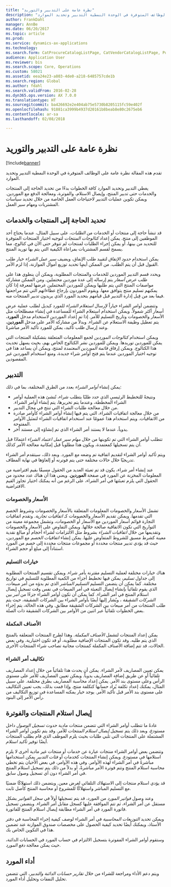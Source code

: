 ```yaml
---
title: "نظرة عامة على التدبير والتوريد"
description: "تقدم هذه المقالة نظرة عامة على الوظائف المتوفرة في الوحدة النمطية التدبير وتحديد الموارد‬."
author: FrankDahl
manager: AnnBe
ms.date: 06/20/2017
ms.topic: article
ms.prod: 
ms.service: dynamics-ax-applications
ms.technology: 
ms.search.form: CatProcureCatalogListPage, CatVendorCatalogListPage, PurchTable
audience: Application User
ms.reviewer: bis
ms.search.scope: Core, Operations
ms.custom: 58021
ms.assetid: eea24e23-a803-4de0-a218-6485757cde1b
ms.search.region: Global
ms.author: fdahl
ms.search.validFrom: 2016-02-28
ms.dyn365.ops.version: AX 7.0.0
ms.translationtype: HT
ms.sourcegitcommit: ba426692e2e404ab75e5730b8205115fc59e402f
ms.openlocfilehash: 91881ca3999b4937d20161b8beab8e80c2675eb6
ms.contentlocale: ar-sa
ms.lasthandoff: 02/08/2018

---
```


# <a name="procurement-and-sourcing-overview"></a>نظرة عامة على التدبير والتوريد

[!include[banner](../includes/banner.md)]


تقدم هذه المقالة نظرة عامة على الوظائف المتوفرة في الوحدة النمطية التدبير وتحديد الموارد‬.

يغطي التدبير وتحديد الموارد كافة الخطوات بدءًا من تحديد الحاجة إلى المنتجات والخدمات حتى تدبير المنتج، وإيصال الاستلام، والفوترة، ومعالجة الدفع مع الموردين. ويمكن تكوين عمليات التدبير لاحتياجات العمل الخاصة من خلال تحديد سياسات المشتريات ومهام سير العمل.

## <a name="identifying-a-need-for-product-and-services"></a>تحديد الحاجة إلى المنتجات والخدمات
قد تنشأ حاجة إلى منتجات أو الخدمات من *الطلبات*، على سبيل المثال، عندما يحتاج أحد الموظفين إلى منتج. يمكن إعداد *كتالوجات المنتجات* لتوجيه اختيار المنتجات المتوفرة للتحديد من بينها، أو يمكن إجراء الطلبات لمنتجات لم تتوفر حتى الآن في كتالوج، مما يسمح لقسم المشتريات بمراعاة الكيفية التي يتم بها توريد المنتج.  

يمكن استخدام *حدود الإنفاق* لتقييد طلب الإنفاق، ويضيف *سير عمل الشراء* خيار طلب القبول قبل أن يتم الطلب. من الممكن أيضٍا تحديد توزيع أموال الموازنة، إذا لزم الأمر.  
  
ويحدد قسم التدبير الموردين للخدمات والمنتجات المطلوبة، ويمكن أن ينطوي هذا على *طلب عرض أسعار* يتم إرساله إلى عدة موردين محتملين. ومن الممكن مشاركة مواصفات المنتج التي يتم طلبها ويمكن للموردين المحتملين عرضها لمعرفة إذا كان يمكنهم تسليم منتج يتوافق معها. ويقوم الموردون بإرجاع عطاءاتهم التي تتم مراجعتها فيما بعد من قِبل إدارة التدبير قبل قيامهم بتحديد المورد الذي يريدون تدبير المنتجات منه.  

وتتضمن أوامر الشراء خياراً لإرسال *استعلام الشراء* للمورد كبديل لطلب عملية عرض أسعار أكثر شمولاً. ويمكن استخدام استعلام الشراء للمساعدة في إنشاء مصطلحات مثل الأسعار والخصومات وتاريخ التسليم للأمر. إذا تم إعداد الموردين لاستخدام مدخل **المورد**، يتم تعطيل وظيفة الاستعلام عن الشراء. وبدلاً من مشاركة الأمر على مدخل **الموردين**، وعند إرسال *طلب تأكيد*، يمكن للمورد تأكيد الأمر مباشرةً.  

ويمكن استخدام *كتالوجات الموردين* لجمع المعلومات المتعلقة بتشكيلة المنتجات التي يمكن للموردين توريدها. ويمكن للموردين نشر الكتالوج الخاص بهم، بحيث يسهل تحديث هذا الكتالوج. ويمكن إرفاق *قائمة الموردين المعتمدة* لمنتج، ويمكن أن يساعد هذا في توجيه اختيار الموردين عندما يتم فتح أوامر شراء جديدة، ومنع استخدام الموردين غير المقصودين.

## <a name="procurement"></a>التدبير
يمكن إنشاء *أوامر الشراء* بعدد من الطرق المختلفة، بما في ذلك:

-   ‏‫ونتيجةً للتخطيط الرئيسي الذي حدد طلبًا يتطلب شراء، تُنشئ هذه العملية أوامر الشراء المخططة، وعندما يتم تحريرها، يتم إنشاء أوامر الشراء.‬
-   من خلال معالجة طلبات الشراء التي تنتج في مجال التدبير.
-   من خلال معالجة اتفاقيات الشراء، التي يتم فيها إنشاء أوامر الشراء كأوامر صادرة من الاتفاقيات. ويتم استخدام هذا عمومًا عند استخدام اتفاقيات الشراء لتمثيل الأوامر المفتوحة.
-   يدوياً، عندما لا يستند أمر الشراء الذي تم إنشاؤه إلى مستند آخر.

تتطلب أوامر الشراء التي تم تكوينها من خلال *مهام سير عمل اعتماد الشراء* اعتمادًا قبل أن يتم تسجيلها كمعتمدة، ويكون هذا مطلوباً قبل إمكانية معالجة الأمر كذلك.  

ويتم *تأكيد* أوامر الشراء لتقديم اتفاقية تم وضعه مع المورد. وبعد ذلك، سيتقدم أمر الشراء تدريجيًا خلال حالات مختلفة حتى يتم فوترنه أو إلغاؤها في نهاية المطاف.  

عند إنشاء أمر شراء، يكون قد تم تعبئة العديد من الحقول مسبقًا بقيم افتراضية من المعلومات المخزنة عن المورد في صفحة **الموردين**. ويعني هذا أن هناك عدد محدود من الحقول التي يلزم تعبئتها في أمر الشراء، على الرغم من أنه يمكنك اختيار تجاوز القيم الافتراضية.

### <a name="prices-and-discounts"></a>الأسعار والخصومات

تشمل الأسعار والخصومات المعلومات المتعلقة بالأسعار والخصومات وشروط الخصم التي تقدمها. ويمكن تقديم الأسعار والخصومات كـ *اتفاقيات* *تجارية*. وتقدم اتفاقيات التجارة قوائم أسعار الموردين مع الأسعار أو الخصومات، وتشمل مجموعة معينة من التواريخ التي تكون الاتفاقية صالحة خلالها. ويمكن التفاوض على الأسعار والخصومات وتقديمها من خلال *اتفاقيات الشراء* بشروط مثل الالتزامات لشراء أحجام أو مبالغ نقدية معينة كشرط مسبق للشروط المتفاوض عليها. يمكن إنشاء *اتفاقيات الخصم* مع الموردين، حيث قد يؤدي تدبير منتجات محددة أو مجموعات منتجات محددة إلى خصم من المورد استناداً إلى مبلغ أو حجم الشراء.

### <a name="delivery-options"></a>خيارات التسليم

هناك خيارات مختلفة لعملية التسليم مقترنة بأمر شراء. ويمكن تقسيم المنتجات المطلوبة إلى جداول *تسليم*، يمكن فيها تخطيط أجزاء من الكمية المطلوبة للتسليم في تواريخ مختلفة. كما يمكن أن يتضمن التسليم *التسليم المباشر* الذي تم بدؤه من أمر مبيعات، الذي يقوم تلقائياً بإنشاء إيصال التعبئة في أمر المبيعات في نفس وقت تسجيل إيصال استلام المنتج في أمر الشراء. كما يمكن أن تكون أوامر الشراء جزءًا من *أمر بين الشركات الشقيقة* ، ويُشار إليها أيضًا بأوامر الشراء بين الشركات الشقيقة، حيث يتم طلب المنتجات من أمر مبيعات بين الشركات الشقيقة مطابق. وفي هذه الحالة، يتم إجراء بعض الخطوات تلقائياً عبر اثنين من الأوامر بين الشركات الشقيقة ذات الصلة.

### <a name="supplementary-items"></a>الأصناف المكملة

يمكن إعداد المنتجات لتشمل *الأصناف المكملة*. وهذا لطرح المنتجات المتعلقة بالمنتج الذي يتم طلبه. وقد تكون المنتجات الإضافية مطلوبة، أو قد تكون اختيارية. وفي بعض الحالات، قد تتم إضافة الأصناف المكملة كمنتجات مجانية تصاحب شراء المنتجات الأخرى.

### <a name="purchase-order-charges"></a>تكاليف أمر الشراء

يمكن تعيين المصاريف لأمر الشراء. يمكن أن يحدث هذا تلقائياً من خلال إعداد المصاريف تلقائياً أو عن طريق إضافة المصاريف يدوياً. ويمكن تعيين المصاريف للأمر على مستوى الرأس وعلى مستوى بند الأمر. يمكن إعداد محاسبة المصاريف بطرق مختلفة. على سبيل المثال، يمكنك إعداد تكلفة يُراد حسابها كتكلفة منتج. وإذا قمت بذلك، يجب تعيين التكاليف على مستوى بند الأمر قبل تأكيد الأمر. يوجد خيار يمكنه المساعدة في توزيع التكاليف من رأس الأمر إلى البنود.

## <a name="product-receipt-and-invoicing"></a>إيصال استلام المنتجات والفوترة
عادةً ما تتطلب أوامر الشراء التي تتضمن منتجات مادية حدوث *تسجيل الوصول* داخل مستودع، وبعد ذلك يتم تسجيل *إيصال استلام المنتجات* للأمر. وقد يتم تكوين أوامر الشراء المشتملة على المنتجات التي تلبي طلبات بحيث يلزم الموظف الذي قام بطلب المنتجات أيضًا توفير *تأكيد استلام*.  

وتتضمن بعض أوامر الشراء منتجات عبارة عن خدمات أو منتجات غير مادية أخرى لا يلزم استلامها في مستودع. ويمكن إنشاء المنتجات كخدمات أو *فئات التدبير* يمكن استخدامها مباشرةً في أمر الشراء لهذه الأوامر. وفي هذه الأوامر، في بعض الأحيان يتم تخطي محاسبة استلام المنتج وتتم فوترة الأمر مباشرةً، أو بدلاً من ذلك يتم تسجيل استلام المنتج في أمر الشراء دون أي تسجيل وصول سابق.  

قد يؤدي استلام منتجات إلى الاستهلاك التلقائي لغرض معين. ويتضمن ذلك استهلاكًا ضمنيًا مع التسليم المباشر واستهلاكًا للمشروع أو محاسبة المنتج كأصل ثابت.  

وعند وصول *فواتير المورد* من المورد، قد يتم تسجيلها أولاً في *سجل الفواتير* بشكل مستقل عن أمر الشراء، ثم تتم الموافقة عليها كسجل مقابل أمر الشراء. ويتضمن تسجيل فاتورة المورد في أمر الشراء مطابقة إيصال استلام المنتج للفاتورة.  

ويمكن تحديد *التوزيعات المحاسبية* في أمر الشراء لوصف كيفية إجراء المحاسبة في دفتر الأستاذ، ويمكنك أيضًا تحديد كيفية الحصول على مخصصات صندوق الموازنة عند تضمين هذا في التكوين الخاص بك.  

وستقوم أوامر الشراء المفوترة بتسجيل الالتزام في حساب المورد في الحسابات الدائنة، حيث يمكن معالجة *دفع المورد*.

## <a name="vendor-performance"></a>أداء المورد
ويتم دعم الأداء ومراجعة للشراء من خلال *تقارير حسابات الدائنة والتدبير*، التي تتضمن تحليل النفقات وتحليل أداء المورد.




